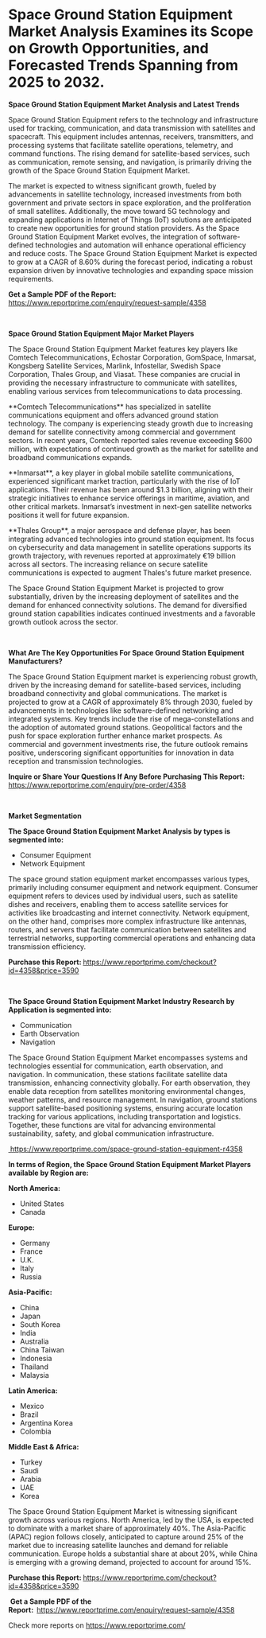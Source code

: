 <p><h1>Space Ground Station Equipment Market Analysis Examines its Scope on Growth Opportunities, and Forecasted Trends Spanning from 2025 to 2032.</h1></p><p><strong>Space Ground Station Equipment Market Analysis and Latest Trends</strong></p>
<p><p>Space Ground Station Equipment refers to the technology and infrastructure used for tracking, communication, and data transmission with satellites and spacecraft. This equipment includes antennas, receivers, transmitters, and processing systems that facilitate satellite operations, telemetry, and command functions. The rising demand for satellite-based services, such as communication, remote sensing, and navigation, is primarily driving the growth of the Space Ground Station Equipment Market.</p><p>The market is expected to witness significant growth, fueled by advancements in satellite technology, increased investments from both government and private sectors in space exploration, and the proliferation of small satellites. Additionally, the move toward 5G technology and expanding applications in Internet of Things (IoT) solutions are anticipated to create new opportunities for ground station providers. As the Space Ground Station Equipment Market evolves, the integration of software-defined technologies and automation will enhance operational efficiency and reduce costs. The Space Ground Station Equipment Market is expected to grow at a CAGR of 8.60% during the forecast period, indicating a robust expansion driven by innovative technologies and expanding space mission requirements.</p></p>
<p><strong>Get a Sample PDF of the Report:&nbsp;</strong> <a href="https://www.reportprime.com/enquiry/request-sample/4358?utm_campaign=2413&utm_medium=2&utm_source=Github&utm_content=ia&utm_term=19032025&utm_id=space-ground-station-equipment">https://www.reportprime.com/enquiry/request-sample/4358</a></p>
<p>&nbsp;</p>
<p><strong>Space Ground Station Equipment Major Market Players</strong></p>
<p><p>The Space Ground Station Equipment Market features key players like Comtech Telecommunications, Echostar Corporation, GomSpace, Inmarsat, Kongsberg Satellite Services, Marlink, Infostellar, Swedish Space Corporation, Thales Group, and Viasat. These companies are crucial in providing the necessary infrastructure to communicate with satellites, enabling various services from telecommunications to data processing.</p><p>**Comtech Telecommunications** has specialized in satellite communications equipment and offers advanced ground station technology. The company is experiencing steady growth due to increasing demand for satellite connectivity among commercial and government sectors. In recent years, Comtech reported sales revenue exceeding $600 million, with expectations of continued growth as the market for satellite and broadband communications expands.</p><p>**Inmarsat**, a key player in global mobile satellite communications, experienced significant market traction, particularly with the rise of IoT applications. Their revenue has been around $1.3 billion, aligning with their strategic initiatives to enhance service offerings in maritime, aviation, and other critical markets. Inmarsat’s investment in next-gen satellite networks positions it well for future expansion.</p><p>**Thales Group**, a major aerospace and defense player, has been integrating advanced technologies into ground station equipment. Its focus on cybersecurity and data management in satellite operations supports its growth trajectory, with revenues reported at approximately €19 billion across all sectors. The increasing reliance on secure satellite communications is expected to augment Thales's future market presence.</p><p>The Space Ground Station Equipment Market is projected to grow substantially, driven by the increasing deployment of satellites and the demand for enhanced connectivity solutions. The demand for diversified ground station capabilities indicates continued investments and a favorable growth outlook across the sector.</p></p>
<p>&nbsp;</p>
<p><strong>What Are The Key Opportunities For Space Ground Station Equipment Manufacturers?</strong></p>
<p><p>The Space Ground Station Equipment market is experiencing robust growth, driven by the increasing demand for satellite-based services, including broadband connectivity and global communications. The market is projected to grow at a CAGR of approximately 8% through 2030, fueled by advancements in technologies like software-defined networking and integrated systems. Key trends include the rise of mega-constellations and the adoption of automated ground stations. Geopolitical factors and the push for space exploration further enhance market prospects. As commercial and government investments rise, the future outlook remains positive, underscoring significant opportunities for innovation in data reception and transmission technologies.</p></p>
<p><strong>Inquire or Share Your Questions If Any Before Purchasing This Report:</strong> <a href="https://www.reportprime.com/enquiry/pre-order/4358?utm_campaign=2413&utm_medium=2&utm_source=Github&utm_content=ia&utm_term=19032025&utm_id=space-ground-station-equipment">https://www.reportprime.com/enquiry/pre-order/4358</a></p>
<p>&nbsp;</p>
<p><strong>Market Segmentation</strong></p>
<p><strong>The Space Ground Station Equipment Market Analysis by types is segmented into:</strong></p>
<p><ul><li>Consumer Equipment</li><li>Network Equipment</li></ul></p>
<p><p>The space ground station equipment market encompasses various types, primarily including consumer equipment and network equipment. Consumer equipment refers to devices used by individual users, such as satellite dishes and receivers, enabling them to access satellite services for activities like broadcasting and internet connectivity. Network equipment, on the other hand, comprises more complex infrastructure like antennas, routers, and servers that facilitate communication between satellites and terrestrial networks, supporting commercial operations and enhancing data transmission efficiency.</p></p>
<p><strong>Purchase this Report:&nbsp;</strong><a href="https://www.reportprime.com/checkout?id=4358&price=3590&utm_campaign=2413&utm_medium=2&utm_source=Github&utm_content=ia&utm_term=19032025&utm_id=space-ground-station-equipment">https://www.reportprime.com/checkout?id=4358&price=3590</a></p>
<p>&nbsp;</p>
<p><strong>The Space Ground Station Equipment Market Industry Research by Application is segmented into:</strong></p>
<p><ul><li>Communication</li><li>Earth Observation</li><li>Navigation</li></ul></p>
<p><p>The Space Ground Station Equipment Market encompasses systems and technologies essential for communication, earth observation, and navigation. In communication, these stations facilitate satellite data transmission, enhancing connectivity globally. For earth observation, they enable data reception from satellites monitoring environmental changes, weather patterns, and resource management. In navigation, ground stations support satellite-based positioning systems, ensuring accurate location tracking for various applications, including transportation and logistics. Together, these functions are vital for advancing environmental sustainability, safety, and global communication infrastructure.</p></p>
<p><a href="https://www.reportprime.com/space-ground-station-equipment-r4358?utm_campaign=2413&utm_medium=2&utm_source=Github&utm_content=ia&utm_term=19032025&utm_id=space-ground-station-equipment">&nbsp;https://www.reportprime.com/space-ground-station-equipment-r4358</a></p>
<p><strong>In terms of Region, the Space Ground Station Equipment Market Players available by Region are:</strong></p>
<p>
    <p> <strong> North America: </strong>
        <ul>
            <li>United States</li>
            <li>Canada</li>
        </ul>
        </p> 
    <p> <strong> Europe: </strong>
        <ul>
            <li>Germany</li>
            <li>France</li>
            <li>U.K.</li>
            <li>Italy</li>
            <li>Russia</li>
        </ul>
        </p> 
    <p> <strong> Asia-Pacific: </strong>
        <ul>
            <li>China</li>
            <li>Japan</li>
            <li>South Korea</li>
            <li>India</li>
            <li>Australia</li>
            <li>China Taiwan</li>
            <li>Indonesia</li>
            <li>Thailand</li>
            <li>Malaysia</li>
        </ul>
        </p> 
    <p> <strong> Latin America: </strong>
        <ul>
            <li>Mexico</li>
            <li>Brazil</li>
            <li>Argentina Korea</li>
            <li>Colombia</li>
        </ul>
        </p> 
    <p> <strong> Middle East & Africa: </strong>
        <ul>
            <li>Turkey</li>
            <li>Saudi</li>
            <li>Arabia</li>
            <li>UAE</li>
            <li>Korea</li>
        </ul>
    </p>
    </p>
<p><p>The Space Ground Station Equipment Market is witnessing significant growth across various regions. North America, led by the USA, is expected to dominate with a market share of approximately 40%. The Asia-Pacific (APAC) region follows closely, anticipated to capture around 25% of the market due to increasing satellite launches and demand for reliable communication. Europe holds a substantial share at about 20%, while China is emerging with a growing demand, projected to account for around 15%.</p></p>
<p><strong>Purchase this Report: </strong><a href="https://www.reportprime.com/checkout?id=4358&price=3590&utm_campaign=2413&utm_medium=2&utm_source=Github&utm_content=ia&utm_term=19032025&utm_id=space-ground-station-equipment">https://www.reportprime.com/checkout?id=4358&price=3590</a></p>
<p>&nbsp;<strong>Get a Sample PDF of the Report:&nbsp;&nbsp;</strong><a href="https://www.reportprime.com/enquiry/request-sample/4358?utm_campaign=2413&utm_medium=2&utm_source=Github&utm_content=ia&utm_term=19032025&utm_id=space-ground-station-equipment">https://www.reportprime.com/enquiry/request-sample/4358</a></p>
<p><strong></strong></p>
<p>Check more reports on <a href="https://www.reportprime.com/?utm_campaign=2413&utm_medium=2&utm_source=Github&utm_content=ia&utm_term=19032025&utm_id=space-ground-station-equipment">https://www.reportprime.com/</a></p>